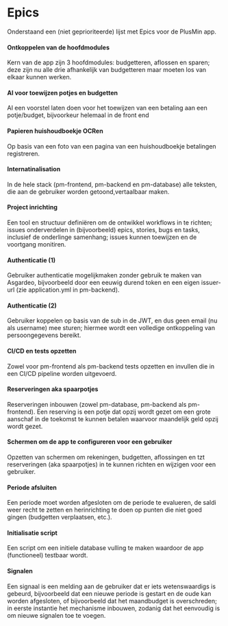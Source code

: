 # Epics

Onderstaand een (niet geprioriteerde) lijst met Epics voor de PlusMin app.

#### Ontkoppelen van de hoofdmodules
Kern van de app zijn 3 hoofdmodules: budgetteren, aflossen en sparen; deze zijn nu alle drie afhankelijk van budgetteren maar moeten los van elkaar kunnen werken.

#### AI voor toewijzen potjes en budgetten
AI een voorstel laten doen voor het toewijzen van een betaling aan een potje/budget, bijvoorkeur helemaal in de front end

#### Papieren huishoudboekje OCRen
Op basis van een foto van een pagina van een huishoudboekje betalingen registreren.

#### Internatinalisation
In de hele stack (pm-frontend, pm-backend en pm-database) alle teksten, die aan de gebruiker worden getoond,vertaalbaar maken.

#### Project inrichting
Een tool en structuur definiëren om de ontwikkel workflows in te richten; issues onderverdelen in (bijvoorbeeld) epics, stories, bugs en tasks, inclusief de onderlinge samenhang; issues kunnen toewijzen en de voortgang monitiren.

#### Authenticatie (1)
Gebruiker authenticatie mogelijkmaken zonder gebruik te maken van Asgardeo, bijvoorbeeld door een eeuwig durend token en een eigen issuer-url (zie application.yml in pm-backend).

#### Authenticatie (2)
Gebruiker koppelen op basis van de sub in de JWT, en dus geen email (nu als username) mee sturen; hiermee wordt een volledige ontkoppeling van persoongegevens bereikt.

#### CI/CD en tests opzetten
Zowel voor pm-frontend als pm-backend tests opzetten en invullen die in een CI/CD pipeline worden uitgevoerd.

#### Reserveringen aka spaarpotjes
Reserveringen inbouwen (zowel pm-database, pm-backend als pm-frontend). Een reserving is een potje dat opzij wordt gezet om een grote aanschaf in de toekomst te kunnen betalen waarvoor maandelijk geld opzij wordt gezet.

#### Schermen om de app te configureren voor een gebruiker
Opzetten van schermen om rekeningen, budgetten, aflossingen en tzt reserveringen (aka spaarpotjes) in te kunnen richten en wijzigen voor een gebruiker.

#### Periode afsluiten
Een periode moet worden afgesloten om de periode te evalueren, de saldi weer recht te zetten en herinrichting te doen op punten die niet goed gingen (budgetten verplaatsen, etc.).

#### Initialisatie script
Een script om een initiele database vulling te maken waardoor de app (functioneel) testbaar wordt.

#### Signalen
Een signaal is een melding aan de gebruiker dat er iets wetenswaardigs is gebeurd, bijvoorbeeld dat een nieuwe periode is gestart en de oude kan worden afgesloten, of bijvoorbeeld dat het maandbudget is overschreden; in eerste instantie het mechanisme inbouwen, zodanig dat het eenvoudig is om nieuwe signalen toe te voegen.